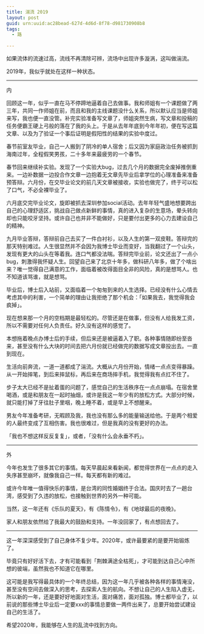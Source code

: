 ```yaml
---
title: 湍流 2019
layout: post
guid: urn:uuid:ac28bead-627d-4d6d-8f78-d981730908b8
tags:
  - 路
  
---
```

  
如果流体的流速过高，流线不再清除可辨，流场中出现许多漩涡，这叫做湍流。

2019年，我似乎就处在这样一种状态。

---

内

回顾这一年，似乎一直在马不停蹄地逼着自己去做事。我和师姐有一个课题做了两三年，共同一作师姐在前，而且和我的主线课题没什么关系，所以默认应当是师姐来写，我也便一直没管。补完实验准备写文章了，师姐突然生病，写文章和投稿的任务便霸王硬上弓般的落在了我的头上。于是从去年年底到今年年初，便在写这篇文章、以及为了验证一个事后证明是假阳性的结果的实验中度过。

春节前室友毕业，自己一人搬到了阴冷的单人宿舍；后又因为家庭政治任务被抓到海南过年，全程假笑男孩，二十多年来最疲劳的一个春节。

春节回来继续补实验。发现了一个实验大bug，过去几个月的数据完全废掉推倒重来。一边补数据一边投合作文章一边抱着无文章先毕业后拿学位的心理准备来准备预答辩。六月份，在交毕业论文的前几天文章被接收，实验也做完了，终于可以松了口气，不必全裸毕业了。

六月底交完毕业论文，旋即被抓去深圳参加social活动。去年年轻气盛地想要跨出自己的心理舒适区，挑战自己做点新鲜的事情，真的进入复杂的生意场，晕头转向却也只能咬牙坚持。或许自己也并非不能做好，只是要付出更多的心力去建设自己的精神。

九月毕业答辩，答辩前自己去买了一件白衬衫，以及人生的第一双皮鞋。答辩完的那天特别难过。人生很显然并不会因为我博士毕业而变好，当我翻过了一个山头，发现有更大的山头在等着我。连口气都没法喘。答辩完毕业前，论文还出了一点小bug，刺激得我怀疑人生。回望自己来了北京十年多，做科研八年多，做了个啥出来？唯一觉得自己满意的工作，面临着被改得面目全非的风险，真的是想骂人。也不知道该骂谁，就是想骂。

毕业后，博士后入站前，又面临着一个匆匆到来的人生选择。已经没有什么心情去考虑其中的利害，一个简单的理由让我拒绝了那个机会：「如果我去，我觉得我会疯掉」。

现在想来那一个月的空档期是最轻松的。尽管还是在做事，但没有人给我发工资，所以不需要对任何人负责任。好久没有这样的感觉了。

本想拖着晚点办博士后的手续，但后来还是被逼着入了职。各种事情随即纷至沓来，甚至没有什么大块的时间去把六月份就已经做完的数据写成文章投出去。一直到现在。

生活向前奔流，一道一道都成了湍流。大概从六月份开始，情绪一点点变得暴躁。从一开始摔笔，到后来摔鼠标，再后来在商场摔手机，我觉得我有点扛不住了。

步子太大已经不是扯着蛋的问题了，感觉自己的生活秩序在一点点崩塌。在宿舍里喝酒，或是和朋友在一起时抽烟，或许是我这一年少有的放松方式。大部分时候，就只能打掉了牙往肚子里咽，晚上睡不着，或是早上不想醒来。

男友今年准备考研，无暇顾及我，我也没有那么多的能量输送给他。于是两个相爱的人最终变成了互相伤害。我也很难过，但是我真的没有更好的办法。

「我也不想这样反反复复」，或者，「没有什么会永垂不朽」。

---

外

今年也发生了很多其它的事情。每天早晨起来看新闻，都觉得世界在一点点的走入失序甚至崩坏，就像我自己一样。每天都有新的难过。

或许今年唯一值得快乐的事情，是台湾的同性婚姻终于合法。国庆时去了一趟台湾，感受到了久违的放松，也接触到世界的另外一种可能。

当然，这一年还有《乐队的夏天》，有《陈情令》，有《地球最后的夜晚》。

家人和朋友依然给了我最大的鼓励和支持。一年没回家了，有点想回去了。

---

这一年深深感受到了自己身体不复少年。2020年，或许最要紧的是要开始锻炼了。

毕竟只有好好活下去，才有可能看到「荆棘满途全枯死」，才可能到达自己心中所想的彼端，虽然我也不知道它在哪里。

这可能是我写得最具体的一个年终总结，因为这一年几乎被各种各样的事情淹没，甚至没有空间去做深入的思考，去探索人生的航向。不想让自己的人生陷入虚无，所以新的一年，还是要好好地面对生活，面对痛苦，面对孤独。博士都毕业了，以前说的那些博士毕业后一定要xxx的事情总要做一两件出来了，总要开始尝试建设自己的生活了。

希望2020年，我能够在人生的乱流中找到方向。

